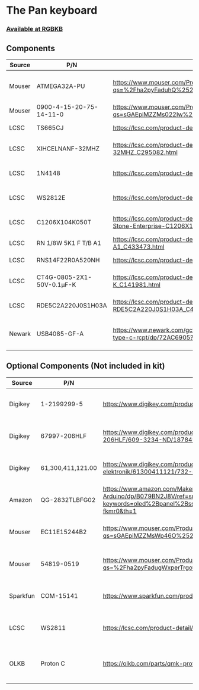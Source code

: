 # The Pan keyboard
### [Available at RGBKB](https://www.rgbkb.net/products/pan-keyboard-diy-kit)


## Components

| Source                                    | P/N                       | Link                                                                                                                                                              | Description                         | Qty | Note                                              |
|-------------------------------------------|---------------------------|-------------------------------------------------------------------------------------------------------------------------------------------------------------------|-------------------------------------|-----|---------------------------------------------------|
| Mouser                                    | ATMEGA32A-PU              | https://www.mouser.com/ProductDetail/Microchip-Technology-Atmel/ATMEGA32A-PU?qs=%2Fha2pyFaduhQ%252BjznIsBMMOMJ4OLGpzgUA%2Fr5AZ3Tr7FLEAXlzK%252BdaQ%3D%3D          | AtMega32A MCU, Through-hole         | 1   |                                                   |
| Mouser                                    | 0900-4-15-20-75-14-11-0   | https://www.mouser.com/ProductDetail/Mill-Max/0900-4-15-20-75-14-11-0?qs=sGAEpiMZZMs022Iw%2FoIyC0MmeXljIbet                                                       | Spring-pin contact                  | 3   |                                                   |
| LCSC                                      | TS665CJ                   | https://lcsc.com/product-detail/Tactile-Switches_SHOU-HAN-TS665CJ_C393938.html                                                                                    | Momentary Switch                    | 2   |                                                   |
| LCSC                                      | XIHCELNANF-32MHZ          | https://lcsc.com/product-detail/DIP-Crystal-Resonators_TAITIEN-Elec-XIHCELNANF-32MHZ_C295082.html                                                                 | 32Mhz Crystal Resonator             | 1   |                                                   |
| LCSC                                      | 1N4148                    | https://lcsc.com/product-detail/Switching-Diode_ST-Semtech-1N4148_C14516.html                                                                                     | DO-35 switching diode               | 64  | 2 spare                                           |
| LCSC                                      | WS2812E                   | https://lcsc.com/product-detail/Light-Emitting-Diodes-LED_Worldsemi-WS2812E_C139127.html                                                                          | Addressable RGB LED SMD             | 64  | 2 spare                                           |
| LCSC                                      | C1206X104K050T            | https://lcsc.com/product-detail/Multilayer-Ceramic-Capacitors-MLCC-SMD-SMT_HEC-Holy-Stone-Enterprise-C1206X104K050T_C398257.html                                  | 100nF Capacitor, 1206 SMD           | 64  | 2 spare                                           |
| LCSC                                      | RN 1/8W 5K1 F T/B A1      | https://lcsc.com/product-detail/Metal-Film-Resistor-TH_TyoHM-RN-1-8W-5K1-F-T-B-A1_C433473.html                                                                    | 5.1kOhm Resisitor                   | 5   |                                                   |
| LCSC                                      | RNS14F22R0A520NH          | https://lcsc.com/product-detail/Others_Futaba-Elec-RNS14F22R0A520NH_C274494.html                                                                                  | 22Ohm Resistor                      | 2   |                                                   |
| LCSC                                      | CT4G-0805-2X1-50V-0.1μF-K | https://lcsc.com/product-detail/Ceramic-Disc-Capacitors_CT4G-0805-2X1-50V-0-1mF-K_C141981.html                                                                    | 100nF Capacitor Radial SMT          | 4   |                                                   |
| LCSC                                      | RDE5C2A220J0S1H03A        | https://lcsc.com/product-detail/Ceramic-Disc-Capacitors_Murata-Electronics-RDE5C2A220J0S1H03A_C415398.html                                                        | 22pF Capacitor Radial SMT           | 2   |                                                   |
| Newark                                    | USB4085-GF-A              | https://www.newark.com/gct-global-connector-technology/usb4085-gf-a/usb-connector-2-0-type-c-rcpt/dp/72AC6905?st=USB4085-GF-A                                     | USB-C Receptacle, Through-hole      | 1   |                                                   |

## Optional Components (Not included in kit)
| Source                                    | P/N                       | Link                                                                                                                                                              | Description                         | Qty | Note                                              |
|-------------------------------------------|---------------------------|-------------------------------------------------------------------------------------------------------------------------------------------------------------------|-------------------------------------|-----|---------------------------------------------------|
| Digikey                                   | 1-2199299-5               | https://www.digikey.com/products/en?keywords=1-2199299-5                                                                                                          | 40P,DIP SKT,600 CL,LDR,PB FREE      | 1   | Socket for ATmega32A                              |
| Digikey                                   | 67997-206HLF              | https://www.digikey.com/product-detail/en/amphenol-icc-fci/67997-206HLF/609-3234-ND/1878491                                                                       | Vertical 6pos pin header, 2x3       | 1   | For SPI                                           |
| Digikey                                   | 61,300,411,121.00         | https://www.digikey.com/product-detail/en/w-rth-elektronik/61300411121/732-5317-ND/4846827                                                                        | Vertical 4pos pin header, 1x4       | 1   | For OLED                                          |
| Amazon                                    | QG-2832TLBFG02            | https://www.amazon.com/MakerFocus-Display-SSD1306-3-3V-5V-Arduino/dp/B079BN2J8V/ref=sr_1_fkmr0_1?keywords=oled%2Bpanel%2Bssd1306&qid=1581521192&sr=8-1-fkmr0&th=1 | OLED Display Module, i2c            | 1   |                                                   |
| Mouser                                    | EC11E15244B2              | https://www.mouser.com/ProductDetail/ALPS/EC11E15244B2?qs=sGAEpiMZZMsWp46O%252Bq11WbJRzXHpSzpXllNsLLh5UlU%3D                                                      | Encoders 11mm 15 RES 30 DTENT       | 2   |                                                   |
| Mouser                                    | 54819-0519                | https://www.mouser.com/ProductDetail/Molex/54819-0519?qs=%2Fha2pyFadugWxperTrgov9jZs9uF%252B6LMxsc74kAj8p4%3D                                                     | USB Mini-B Receptacle, Through-hole | 1   | Easier to solder than Type-C                      |
| Sparkfun                                  | COM-15141                 | https://www.sparkfun.com/products/15141                                                                                                                           | Rotary Encoder - Illuminated (RGB)  | 1   |                                                   |
| LCSC                                      | WS2811                    | https://lcsc.com/product-detail/LED-Drivers_WS2811_C114581.html                                                                                                   | SOP-8_150mil LED Drivers RoHS       | 1   | For RGB Encoder                                   |
| OLKB                                      | Proton C                  | https://olkb.com/parts/qmk-proton-c                                                                                                                               | QMK Proton C (rev 2)                | 1   | Replacement MCU, can still use on-board USB ports |

